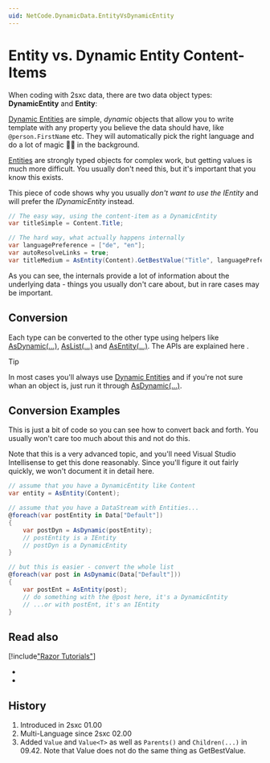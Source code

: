 ```yaml
---
uid: NetCode.DynamicData.EntityVsDynamicEntity
---
```


# Entity vs. Dynamic Entity Content-Items


When coding with 2sxc data, there are two data object types: **DynamicEntity** and **Entity**:

[Dynamic Entities](xref:NetCode.DynamicData.DynamicEntity) are simple, _dynamic_ objects that allow you to write template with any property you believe the data should have, like `@person.FirstName` etc. They will automatically pick the right language and do a lot of magic 🧙‍♂️ in the background. 


[Entities](xref:NetCode.DynamicData.Entity) are strongly typed objects for complex work, but getting values is much more difficult. You usually don't need this, but it's important that you know this exists. 


This piece of code shows why you usually _don't want to use the IEntity_ and will prefer the _IDynamicEntity_ instead.

```cs
// The easy way, using the content-item as a DynamicEntity
var titleSimple = Content.Title; 

// The hard way, what actually happens internally
var languagePreference = ["de", "en"];
var autoResolveLinks = true;
var titleMedium = AsEntity(Content).GetBestValue("Title", languagePreference, autoResolveLinks);

```

As you can see, the internals provide a lot of information about the underlying data - things you usually don't care about, but in rare cases may be important.

## Conversion 

Each type can be converted to the other type using helpers like [AsDynamic(...)](xref:NetCode.DynamicCode.AsDynamic), [AsList(...)](xref:NetCode.DynamicCode.AsList) and [AsEntity(...)](xref:NetCode.DynamicCode.AsEntity). The APIs are explained here [](xref:NetCode.DynamicCode.Index).

> [!TIP]
> In most cases you'll always use [Dynamic Entities](xref:NetCode.DynamicData.DynamicEntity) and if you're not sure whan an object is, just run it through [AsDynamic(...)](xref:NetCode.DynamicCode.AsDynamic).


## Conversion Examples

This is just a bit of code so you can see how to convert back and forth. You usually won't care too much about this and not do this. 

Note that this is a very advanced topic, and you'll need Visual Studio Intellisense to get this done reasonably. Since you'll figure it out fairly quickly, we won't document it in detail here. 

```cs
// assume that you have a DynamicEntity like Content
var entity = AsEntity(Content);

// assume that you have a DataStream with Entities...
@foreach(var postEntity in Data["Default"])
{
    var postDyn = AsDynamic(postEntity);
    // postEntity is a IEntity
    // postDyn is a DynamicEntity
}

// but this is easier - convert the whole list
@foreach(var post in AsDynamic(Data["Default"]))
{
    var postEnt = AsEntity(post);
    // do something with the @post here, it's a DynamicEntity
    // ...or with postEnt, it's an IEntity
}
```


## Read also

[!include["Razor Tutorials"](~/shared/tutorials/razor.md)]


* [](xref:NetCode.DynamicData.DynamicEntity)
* [](xref:NetCode.DynamicData.Entity)

## History

1. Introduced in 2sxc 01.00
1. Multi-Language since 2sxc 02.00
1. Added `Value` and `Value<T>` as well as `Parents()` and `Children(...)` in 09.42. Note that Value does not do the same thing as GetBestValue.
